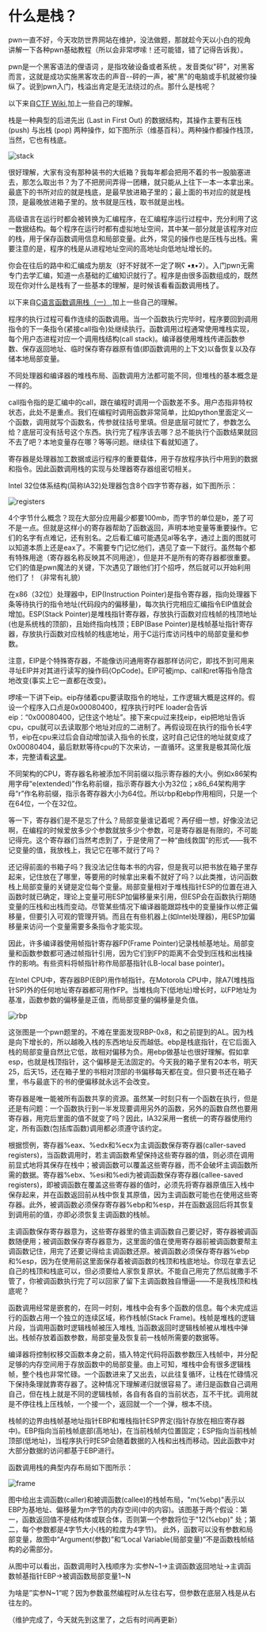 # 什么是栈？

pwn一直不好，今天攻防世界网站在维护，没法做题，那就趁今天以小白的视角讲解一下各种pwn基础教程（所以会非常啰嗦！还可能错，错了记得告诉我）。

pwn是一个黑客语法的俚语词 ，是指攻破设备或者系统 。发音类似"砰"，对黑客而言，这就是成功实施黑客攻击的声音--砰的一声，被"黑"的电脑或手机就被你操纵了。说到pwn入门，栈溢出肯定是无法绕过的点。那什么是栈呢？

以下来自[CTF Wiki](https://ctf-wiki.org/en/pwn/linux/user-mode/stackoverflow/x86/stack-intro/),加上一些自己的理解。

栈是一种典型的后进先出 (Last in First Out) 的数据结构，其操作主要有压栈 (push) 与出栈 (pop) 两种操作，如下图所示（维基百科）。两种操作都操作栈顶，当然，它也有栈底。

![stack](../images/Data_stack.png)

很好理解，大家有没有那种装书的大纸箱？我每年都会把用不着的书一股脑塞进去，那怎么取出书？为了不把房间弄得一团糟，就只能从上往下一本一本拿出来。最底下的书所对应的就是栈底，是最早放进箱子里的；最上面的书对应的就是栈顶，是最晚放进箱子里的。放书就是压栈，取书就是出栈。

高级语言在运行时都会被转换为汇编程序，在汇编程序运行过程中，充分利用了这一数据结构。每个程序在运行时都有虚拟地址空间，其中某一部分就是该程序对应的栈，用于保存函数调用信息和局部变量。此外，常见的操作也是压栈与出栈。需要注意的是，程序的栈是从进程地址空间的高地址向低地址增长的。

你会在往后的路中和汇编成为朋友（好不好就不一定了啊ʕ •ᴥ•ʔ）。入门pwn无需专门去学汇编，知道一点基础的汇编知识就行了。程序是由很多函数组成的，既然现在你对什么是栈有了一些基本的理解，是时候该看看函数调用栈了。

以下来自[C语言函数调用栈（一）](https://www.cnblogs.com/clover-toeic/p/3755401.html),加上一些自己的理解。

程序的执行过程可看作连续的函数调用。当一个函数执行完毕时，程序要回到调用指令的下一条指令(紧接call指令)处继续执行。函数调用过程通常使用堆栈实现，每个用户态进程对应一个调用栈结构(call stack)。编译器使用堆栈传递函数参数、保存返回地址、临时保存寄存器原有值(即函数调用的上下文)以备恢复以及存储本地局部变量。

不同处理器和编译器的堆栈布局、函数调用方法都可能不同，但堆栈的基本概念是一样的。

call指令指的是汇编中的call，跟在编程时调用一个函数差不多。用户态指非特权状态，此处不是重点。我们在编程时调用函数非常简单，比如python里面定义一个函数，调用就写个函数名，传参就往括号里填。但是底层可就忙了，参数怎么给？底层可没有括号这个东西。执行完了程序该去哪？总不能执行个函数结果就回不去了吧？本地变量存在哪？等等问题。继续往下看就知道了。

寄存器是处理器加工数据或运行程序的重要载体，用于存放程序执行中用到的数据和指令。因此函数调用栈的实现与处理器寄存器组密切相关。

Intel 32位体系结构(简称IA32)处理器包含8个四字节寄存器，如下图所示：

![registers](../images/271639137915732.jpeg)

4个字节什么概念？现在大部分应用最少都要100mb，而字节的单位是b，差了可不是一点。但就是这样小的寄存器帮助了函数返回，声明本地变量等重要操作。它们的名字有点难记，还有别名。之后看汇编可能遇见al等名字，通过上面的图就可以知道本质上还是eax了。不需要专门记忆他们，遇见了查一下就行。虽然每个都有特殊用途（寄存器名称反映其不同用途），但是并不是所有的寄存器都很重要。它们的值是pwn魔法的关键，下次遇见了跟他们打个招呼，然后就可以开始利用他们了！（非常有礼貌）

在x86（32位）处理器中，EIP(Instruction Pointer)是指令寄存器，指向处理器下条等待执行的指令地址(代码段内的偏移量)，每次执行完相应汇编指令EIP值就会增加。ESP(Stack Pointer)是堆栈指针寄存器，存放执行函数对应栈帧的栈顶地址(也是系统栈的顶部)，且始终指向栈顶；EBP(Base Pointer)是栈帧基址指针寄存器，存放执行函数对应栈帧的栈底地址，用于C运行库访问栈中的局部变量和参数。

注意，EIP是个特殊寄存器，不能像访问通用寄存器那样访问它，即找不到可用来寻址EIP并对其进行读写的操作码(OpCode)。EIP可被jmp、call和ret等指令隐含地改变(事实上它一直都在改变)。

啰嗦一下讲下eip。eip存储着cpu要读取指令的地址，工作逻辑大概是这样的。假设一个程序入口点是0x00080400，程序执行时PE loader会告诉eip：“0x00080400，记住这个地址”。接下来cpu过来找eip，eip把地址告诉cpu，cpu就可以去读取那个地址对应的二进制了。再假设现在执行的指令长4字节，eip在cpu来过后会自动增加读入指令的长度，这时自己记住的地址就变成了0x00080404，最后默默等待cpu的下次来访，一直循环。这里我是极其简化版本，完整请看[这里](https://www.cnblogs.com/johnpher/archive/2011/05/28/2570683.html)。

不同架构的CPU，寄存器名称被添加不同前缀以指示寄存器的大小。例如x86架构用字母“e(extended)”作名称前缀，指示寄存器大小为32位；x86_64架构用字母“r”作名称前缀，指示各寄存器大小为64位。所以rbp和ebp作用相同，只是一个在64位，一个在32位。

等一下，寄存器们是不是忘了什么？局部变量谁记着呢？再仔细一想，好像没法记啊，在编程的时候爱放多少个参数就放多少个参数，可是寄存器是有限的，不可能记得完。这个寄存器们当然考虑到了，于是使用了一种“曲线救国”的形式——我不记变量的值，我放栈上，我记它在哪不就行了吗？

还记得前面的书箱子吗？我没法记住每本书的内容，但是我可以把书放在箱子里存起来，记住放在了哪里，等要用的时候拿出来看不就好了吗？以此类推，访问函数栈上局部变量的关键是定位每个变量。局部变量相对于堆栈指针ESP的位置在进入函数时就已确定，理论上变量可用ESP加偏移量来引用，但ESP会在函数执行期随变量的压栈和出栈而变动。尽管某些情况下编译器能跟踪栈中的变量操作以修正偏移量，但要引入可观的管理开销。而且在有些机器上(如Intel处理器)，用ESP加偏移量来访问一个变量需要多条指令才能实现。

因此，许多编译器使用帧指针寄存器FP(Frame Pointer)记录栈帧基地址。局部变量和函数参数都可通过帧指针引用，因为它们到FP的距离不会受到压栈和出栈操作的影响。有些资料将帧指针称作局部基指针(LB-local base pointer)。

在Intel CPU中，寄存器BP(EBP)用作帧指针。在Motorola CPU中，除A7(堆栈指针SP)外的任何地址寄存器都可用作FP。当堆栈向下(低地址)增长时，以FP地址为基准，函数参数的偏移量是正值，而局部变量的偏移量是负值。

![rbp](../../攻防世界/images/stackOverflow.png)

这张图是一个pwn题里的。不难在里面发现RBP-0x8，和之前提到的AL。因为栈是向下增长的，所以越晚入栈的东西地址反而越低。ebp是栈底指针，在它后面入栈的局部变量自然比它低，故相对偏移为负。用ebp做基址也很好理解。假如拿esp，也就是栈顶指针，这个偏移是无法固定的。今天我的箱子里有20本书，明天25，后天15，还在箱子里的书相对顶部的书偏移每天都在变。但只要书还在箱子里，书与最底下的书的便偏移就永远不会改变。

寄存器是唯一能被所有函数共享的资源。虽然某一时刻只有一个函数在执行，但是还是有问题：一个函数执行到一半发现要调用另外的函数，另外的函数自然也要用寄存器，用完后里面的值不就变了吗？因此，IA32采用一套统一的寄存器使用约定，所有函数(包括库函数)调用都必须遵守该约定。

根据惯例，寄存器%eax、%edx和%ecx为主调函数保存寄存器(caller-saved registers)，当函数调用时，若主调函数希望保持这些寄存器的值，则必须在调用前显式地将其保存在栈中；被调函数可以覆盖这些寄存器，而不会破坏主调函数所需的数据。寄存器%ebx、%esi和%edi为被调函数保存寄存器(callee-saved registers)，即被调函数在覆盖这些寄存器的值时，必须先将寄存器原值压入栈中保存起来，并在函数返回前从栈中恢复其原值，因为主调函数可能也在使用这些寄存器。此外，被调函数必须保存寄存器%ebp和%esp，并在函数返回后将其恢复到调用前的值，亦即必须恢复主调函数的栈帧。

主调函数保存寄存器意为，这些寄存器里的值主调函数自己要记好，寄存器被调函数随便用；被调函数保存寄存器意为，这里面的值在使用寄存器前被调函数要帮主调函数记住，用完了还要记得给主调函数还原。被调函数必须保存寄存器%ebp和%esp，因为在使用前这里面保存着被调函数的栈顶和栈底地址。你现在拿去记自己的栈顶和栈底可以，但必须要给人家恢复原状。不能自己用完了然后就撒手不管了，你被调函数执行完了可以回家了留下主调函数独自懵逼——不是我栈顶和栈底呢？

函数调用经常是嵌套的，在同一时刻，堆栈中会有多个函数的信息。每个未完成运行的函数占用一个独立的连续区域，称作栈帧(Stack Frame)。栈帧是堆栈的逻辑片段，当调用函数时逻辑栈帧被压入堆栈, 当函数返回时逻辑栈帧被从堆栈中弹出。栈帧存放着函数参数，局部变量及恢复前一栈帧所需要的数据等。

编译器将控制权移交函数本身之前，插入特定代码将函数参数压入栈帧中，并分配足够的内存空间用于存放函数中的局部变量。由上可知，堆栈中会有很多逻辑栈帧，整个栈也非常忙碌。一个函数进来了又出去，以此往复循环，让栈在忙碌情况下保持条理就靠寄存器了。这种情况下理解递归就很容易了。递归是函数自己调用自己，但在栈上就是不同的逻辑栈帧，各自有各自的当前状态，互不干扰。调用就是不停往栈上压栈帧，一个接一个，返回就一个一个弹，根本不绕。

栈帧的边界由栈帧基地址指针EBP和堆栈指针ESP界定(指针存放在相应寄存器中)。EBP指向当前栈帧底部(高地址)，在当前栈帧内位置固定；ESP指向当前栈帧顶部(低地址)，当程序执行时ESP会随着数据的入栈和出栈而移动。因此函数中对大部分数据的访问都基于EBP进行。

函数调用栈的典型内存布局如下图所示：

![frame](../images/271644419475745.jpeg)

图中给出主调函数(caller)和被调函数(callee)的栈帧布局，"m(%ebp)"表示以EBP为基地址、偏移量为m字节的内存空间(中的内容)。该图基于两个假设：第一，函数返回值不是结构体或联合体，否则第一个参数将位于"12(%ebp)" 处；第二，每个参数都是4字节大小(栈的粒度为4字节)。 此外，函数可以没有参数和局部变量，故图中“Argument(参数)”和“Local Variable(局部变量)”不是函数栈帧结构的必需部分。

从图中可以看出，函数调用时入栈顺序为:实参N~1→主调函数返回地址→主调函数帧基指针EBP→被调函数局部变量1~N

为啥是”实参N~1“呢？因为参数虽然编程时从左往右写，但参数在底层入栈是从右往左的。

（维护完成了，今天就先到这里了，之后有时间再更新）